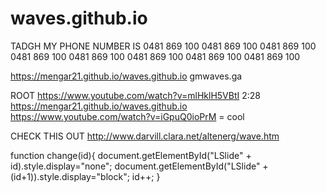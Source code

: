 # waves.github.io
TADGH MY PHONE NUMBER IS 0481 869 100
0481 869 100 0481 869 100 0481 869 100 0481 869 100  0481 869 100 0481 869 100 0481 869 100

https://mengar21.github.io/waves.github.io
gmwaves.ga

ROOT
https://www.youtube.com/watch?v=mlHklH5VBtI 2:28 
https://mengar21.github.io/waves.github.io
https://www.youtube.com/watch?v=iGpuQ0ioPrM = cool

CHECK THIS OUT http://www.darvill.clara.net/altenerg/wave.htm

function change(id){
	document.getElementById("LSlide" + id).style.display="none";
	document.getElementById("LSlide" + (id+1)).style.display="block";
	id++;
}

